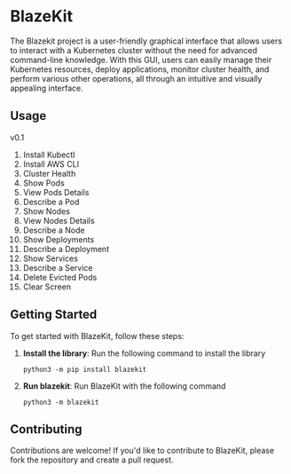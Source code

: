 # BlazeKit

The Blazekit project is a user-friendly graphical interface that allows users to interact with a Kubernetes cluster without the need for advanced command-line knowledge. With this GUI, users can easily manage their Kubernetes resources, deploy applications, monitor cluster health, and perform various other operations, all through an intuitive and visually appealing interface.

## Usage

v0.1
1. Install Kubectl
3. Install AWS CLI
4. Cluster Health
5. Show Pods
6. View Pods Details
7. Describe a Pod
8. Show Nodes
9. View Nodes Details
10. Describe a Node
11. Show Deployments
12. Describe a Deployment
13. Show Services
14. Describe a Service
15. Delete Evicted Pods
16. Clear Screen

## Getting Started

To get started with BlazeKit, follow these steps:

1. **Install the library**: Run the following command to install the library
   ```shell
   python3 -m pip install blazekit
   ```

2. **Run blazekit**: Run BlazeKit with the following command
   ```shell
   python3 -m blazekit
   ```

## Contributing

Contributions are welcome! If you'd like to contribute to BlazeKit, please fork the repository and create a pull request.
